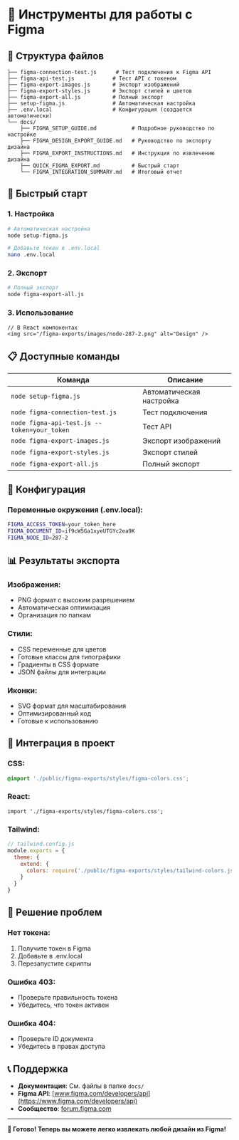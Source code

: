# 🎨 Инструменты для работы с Figma

## 📁 Структура файлов

```
├── figma-connection-test.js      # Тест подключения к Figma API
├── figma-api-test.js            # Тест API с токеном
├── figma-export-images.js       # Экспорт изображений
├── figma-export-styles.js       # Экспорт стилей и цветов
├── figma-export-all.js          # Полный экспорт
├── setup-figma.js               # Автоматическая настройка
├── .env.local                   # Конфигурация (создается автоматически)
└── docs/
    ├── FIGMA_SETUP_GUIDE.md           # Подробное руководство по настройке
    ├── FIGMA_DESIGN_EXPORT_GUIDE.md   # Руководство по экспорту дизайна
    ├── FIGMA_EXPORT_INSTRUCTIONS.md   # Инструкция по извлечению дизайна
    ├── QUICK_FIGMA_EXPORT.md          # Быстрый старт
    └── FIGMA_INTEGRATION_SUMMARY.md   # Итоговый отчет
```

## 🚀 Быстрый старт

### 1. Настройка
```bash
# Автоматическая настройка
node setup-figma.js

# Добавьте токен в .env.local
nano .env.local
```

### 2. Экспорт
```bash
# Полный экспорт
node figma-export-all.js
```

### 3. Использование
```tsx
// В React компонентах
<img src="/figma-exports/images/node-287-2.png" alt="Design" />
```

## 📋 Доступные команды

| Команда | Описание |
|---------|----------|
| `node setup-figma.js` | Автоматическая настройка |
| `node figma-connection-test.js` | Тест подключения |
| `node figma-api-test.js --token=your_token` | Тест API |
| `node figma-export-images.js` | Экспорт изображений |
| `node figma-export-styles.js` | Экспорт стилей |
| `node figma-export-all.js` | Полный экспорт |

## 🔧 Конфигурация

### Переменные окружения (.env.local):
```bash
FIGMA_ACCESS_TOKEN=your_token_here
FIGMA_DOCUMENT_ID=if9cW5Ga1xyeUTGYc2ea9K
FIGMA_NODE_ID=287-2
```

## 📊 Результаты экспорта

### Изображения:
- PNG формат с высоким разрешением
- Автоматическая оптимизация
- Организация по папкам

### Стили:
- CSS переменные для цветов
- Готовые классы для типографики
- Градиенты в CSS формате
- JSON файлы для интеграции

### Иконки:
- SVG формат для масштабирования
- Оптимизированный код
- Готовые к использованию

## 🎯 Интеграция в проект

### CSS:
```css
@import './public/figma-exports/styles/figma-colors.css';
```

### React:
```tsx
import './figma-exports/styles/figma-colors.css';
```

### Tailwind:
```js
// tailwind.config.js
module.exports = {
  theme: {
    extend: {
      colors: require('./public/figma-exports/styles/tailwind-colors.js').colors
    }
  }
}
```

## 🚨 Решение проблем

### Нет токена:
1. Получите токен в Figma
2. Добавьте в .env.local
3. Перезапустите скрипты

### Ошибка 403:
- Проверьте правильность токена
- Убедитесь, что токен активен

### Ошибка 404:
- Проверьте ID документа
- Убедитесь в правах доступа

## 📞 Поддержка

- **Документация**: См. файлы в папке `docs/`
- **Figma API**: [www.figma.com/developers/api](https://www.figma.com/developers/api)
- **Сообщество**: [forum.figma.com](https://forum.figma.com)

---

**🎉 Готово! Теперь вы можете легко извлекать любой дизайн из Figma!**














